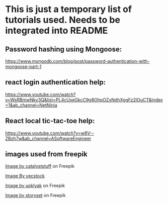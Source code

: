 # This is just a temporary list of tutorials used. Needs to be integrated into README

## Password hashing using Mongoose:
https://www.mongodb.com/blog/post/password-authentication-with-mongoose-part-1

## react login authentication help:
https://www.youtube.com/watch?v=WsRBmwNkv3Q&list=PL4cUxeGkcC9g8OhpOZxNdhXggFz2lOuCT&index=1&ab_channel=NetNinja

## React local tic-tac-toe help:
https://www.youtube.com/watch?v=w8V--ZBzh7w&ab_channel=ASoftwareEngineer

## images used from freepik
<a href="https://www.freepik.com/free-vector/arcade-machine-game-cartoon-vector-icon-illustration-holiday-technology-icon-isolated-premium-flat_38892890.htm#query=arcade&position=0&from_view=search&track=sph&uuid=a6493d6e-2272-4573-ab78-181181b3ef0d">Image by catalyststuff</a> on Freepik

<a href="https://www.freepik.com/free-ai-image/illuminated-dashboard-controls-technology-speed-motion-generated-by-ai_41668417.htm#fromView=search&term=realistic+arcade+room&page=1&position=32&track=ais_ai_generated&regularType=ai">Image By vecstock</a>

<a href="https://www.freepik.com/free-vector/square-buttons-with-chocolate-hard-sugar-candies-fruit-drops-lollipop-cake-bonbon-vector-cartoon-set-sweet-food-icons-caramel-christmas-candy-cane-confectionery_24417276.htm#query=candy%20crush&position=1&from_view=search&track=ais&uuid=1d38956e-1c85-46be-81b3-37911d150964">Image by upklyak</a> on Freepik

<a href="https://www.freepik.com/free-vector/arcade-machine-concept-illustration_16479925.htm#query=cartoon%20playing%20arcade&position=39&from_view=search&track=ais&uuid=4fce0896-cd93-4385-b430-9cf37fac3dca">Image by storyset</a> on Freepik